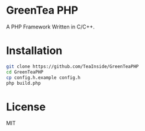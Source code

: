 # GreenTea PHP
A PHP Framework Written in C/C++.

# Installation
```sh
git clone https://github.com/TeaInside/GreenTeaPHP
cd GreenTeaPHP
cp config.h.example config.h
php build.php
```

# License
MIT
